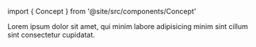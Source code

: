 import { Concept } from '@site/src/components/Concept'

<Concept
  title = "Projects"
  kind  = "Mastery"
  block = {true}>
Lorem ipsum dolor sit amet, qui minim labore adipisicing minim sint cillum sint consectetur cupidatat.  
</Concept>

